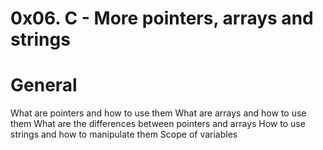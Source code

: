 # 0x06. C - More pointers, arrays and strings

# General
What are pointers and how to use them
What are arrays and how to use them
What are the differences between pointers and arrays
How to use strings and how to manipulate them
Scope of variables



